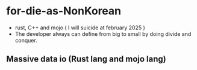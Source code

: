 # for-die-as-NonKorean

- rust, C++ and mojo ( I will suicide at february 2025 )
- The developer always can define from big to small by doing divide and conquer.

## Massive data io (Rust lang and mojo lang)
